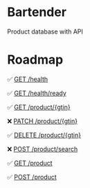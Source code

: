 # Bartender
Product database with API

# Roadmap
:white_check_mark: [GET /health](api.md/#get-api-health)

:white_check_mark: [GET /health/ready](api.md/#get-api-readiness)

:white_check_mark: [GET /product/{gtin}](api.md/#find-product-by-gtin)

:x: [PATCH /product/{gtin}](api.md/#update-product)

:white_check_mark: [DELETE /product/{gtin}](api.md/#delete-product)

:x: [POST /product/search](api.md/#search-for-product)

:white_check_mark: [GET /product](api.md/#get-all-products)

:white_check_mark: [POST /product](api.md/#create-product)